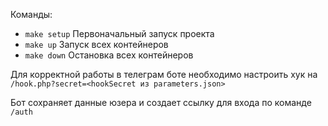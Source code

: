 Команды:
- `make setup` Первоначальный запуск проекта
- `make up` Запуск всех контейнеров
- `make down` Остановка всех контейнеров

Для корректной работы в телеграм боте необходимо настроить хук на `/hook.php?secret=<hookSecret из parameters.json>`

Бот сохраняет данные юзера и создает ссылку для входа по команде `/auth`
